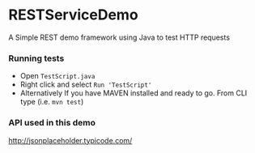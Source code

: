 # RESTServiceDemo
A Simple REST demo framework using Java to test HTTP requests

### Running tests
* Open <code>TestScript.java</code>
* Right click and select <code>Run 'TestScript'</code>
* Alternatively If you have MAVEN installed and ready to go. From CLI type (i.e. <code>mvn test</code>)

### API used in this demo
http://jsonplaceholder.typicode.com/
